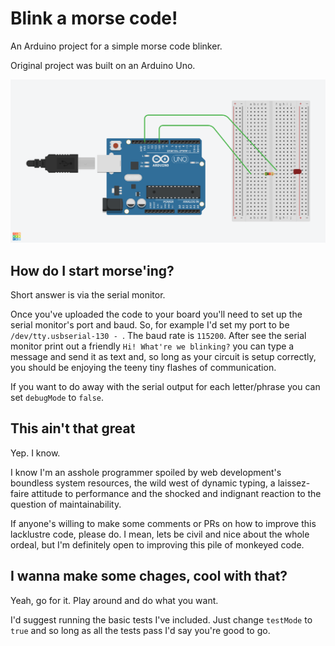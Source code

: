 # Blink a morse code!

An Arduino project for a simple morse code blinker.

Original project was built on an Arduino Uno.

![Circuit diagram for this project](diagram-morse-code-blinker.png)

## How do I start morse'ing?

Short answer is via the serial monitor.

Once you've uploaded the code to your board you'll need to set up the serial monitor's port and baud. So, for example I'd set my port to be `/dev/tty.usbserial-130 - `. The baud rate is `115200`. After see the serial monitor print out a friendly `Hi! What're we blinking?` you can type a message and send it as text and, so long as your circuit is setup correctly, you should be enjoying the teeny tiny flashes of communication.

If you want to do away with the serial output for each letter/phrase you can set `debugMode` to `false`.

## This ain't that great

Yep. I know.

I know I'm an asshole programmer spoiled by web development's boundless system resources, the wild west of dynamic typing, a laissez-faire attitude to performance and the shocked and indignant reaction to the question of maintainability.

If anyone's willing to make some comments or PRs on how to improve this lacklustre code, please do. I mean, lets be civil and nice about the whole ordeal, but I'm definitely open to improving this pile of monkeyed code.

## I wanna make some chages, cool with that?

Yeah, go for it. Play around and do what you want.

I'd suggest running the basic tests I've included. Just change `testMode` to `true` and so long as all the tests pass I'd say you're good to go.
